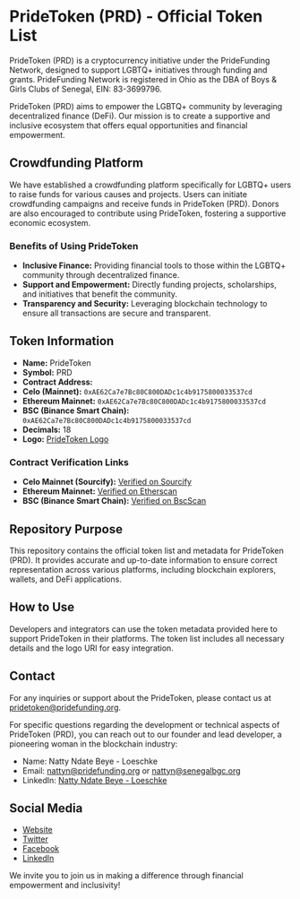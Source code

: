 # PrideToken (PRD) - Official Token List

PrideToken (PRD) is a cryptocurrency initiative under the PrideFunding Network, designed to support LGBTQ+ initiatives through funding and grants.
PrideFunding Network is registered in Ohio as the DBA of Boys & Girls Clubs of Senegal, EIN: 83-3699796.

PrideToken (PRD) aims to empower the LGBTQ+ community by leveraging decentralized finance (DeFi). Our mission is to create a supportive and inclusive ecosystem that offers equal opportunities and financial empowerment.

## Crowdfunding Platform
We have established a crowdfunding platform specifically for LGBTQ+ users to raise funds for various causes and projects. Users can initiate crowdfunding campaigns and receive funds in PrideToken (PRD). Donors are also encouraged to contribute using PrideToken, fostering a supportive economic ecosystem.

### Benefits of Using PrideToken
- **Inclusive Finance:** Providing financial tools to those within the LGBTQ+ community through decentralized finance.
- **Support and Empowerment:** Directly funding projects, scholarships, and initiatives that benefit the community.
- **Transparency and Security:** Leveraging blockchain technology to ensure all transactions are secure and transparent.

## Token Information
- **Name:** PrideToken
- **Symbol:** PRD
- **Contract Address:** 
- **Celo (Mainnet):** `0xAE62Ca7e7Bc80C800DADc1c4b9175800033537cd`  
- **Ethereum Mainnet:** `0xAE62Ca7e7Bc80C800DADc1c4b9175800033537cd`
- **BSC (Binance Smart Chain):** `0xAE62Ca7e7Bc80C800DADc1c4b9175800033537cd` 
- **Decimals:** 18
- **Logo:** [PrideToken Logo](https://pridefunding.org/assets/PrideToken/PrideTokenbg.svg)

### Contract Verification Links  

- **Celo Mainnet (Sourcify):** [Verified on Sourcify](https://sourcify.dev/#/lookup/0xAE62Ca7e7Bc80C800DADc1c4b9175800033537cd) 
- **Ethereum Mainnet:** [Verified on Etherscan](https://etherscan.io/address/0xAE62Ca7e7Bc80C800DADc1c4b9175800033537cd#code)  
- **BSC (Binance Smart Chain):** [Verified on BscScan](https://bscscan.com/address/0xAE62Ca7e7Bc80C800DADc1c4b9175800033537cd#code)


## Repository Purpose
This repository contains the official token list and metadata for PrideToken (PRD). It provides accurate and up-to-date information to ensure correct representation across various platforms, including blockchain explorers, wallets, and DeFi applications.

## How to Use
Developers and integrators can use the token metadata provided here to support PrideToken in their platforms. The token list includes all necessary details and the logo URI for easy integration.

## Contact
For any inquiries or support about the PrideToken, please contact us at [pridetoken@pridefunding.org](mailto:pridetoken@pridefunding.org).

For specific questions regarding the development or technical aspects of PrideToken (PRD), you can reach out to our founder and lead developer, a pioneering woman in the blockchain industry: 
  
- Name: Natty Ndate Beye - Loeschke  
- Email: [nattyn@pridefunding.org](mailto:nattyn@pridefunding.org) or [nattyn@senegalbgc.org](mailto:nattyn@senegalbgc.org)
- LinkedIn: [Natty Ndate Beye - Loeschke](https://www.linkedin.com/in/nbeyeloeschke)  

## Social Media
- [Website](https://pridefunding.org)
- [Twitter](https://x.com/pridefundingnet)
- [Facebook](https://www.facebook.com/pridefundingnetwork)
- [LinkedIn](https://www.linkedin.com/company/pride-funding-network)

We invite you to join us in making a difference through financial empowerment and inclusivity!

